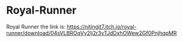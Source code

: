 # Royal-Runner
Royal Runner
the link is: https://nitingit7.itch.io/royal-runner/download/04sVLBROqVy2lj2r3yTJdDxhOWew2Gf0PnjhqpMR

